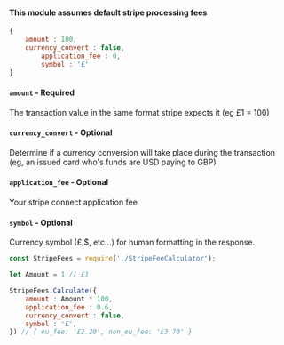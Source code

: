 #### This module assumes default stripe processing fees

```js
{
	amount : 100,
	currency_convert : false,
    	application_fee : 0,
    	symbol : '£'
}
```



#### `amount` - Required

The transaction value in the same format stripe expects it (eg £1 = 100)

#### `currency_convert` - Optional

Determine if a currency conversion will take place during the transaction (eg, an issued card who's funds are USD paying to GBP)

#### `application_fee` - Optional

Your stripe connect application fee

#### `symbol` - Optional

Currency symbol (£,$, etc...) for human formatting in the response.



```js
const StripeFees = require('./StripeFeeCalculator');

let Amount = 1 // £1

StripeFees.Calculate({
	amount : Amount * 100,
	application_fee : 0.6,
	currency_convert : false,
	symbol : '£',
}) // { eu_fee: '£2.20', non_eu_fee: '£3.70' }
```